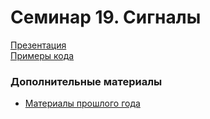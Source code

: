 # Семинар 19. Сигналы

[Презентация](https://dbeliakov.github.io/hse-os-2018/seminars/19/slides/)  
[Примеры кода](code)

### Дополнительные материалы
* [Материалы прошлого года](https://github.com/hseos/hseos-course/tree/master/2017/19-signal1)
